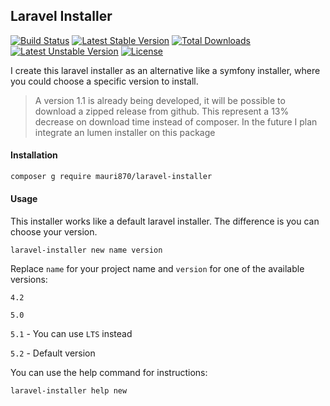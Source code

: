 ## Laravel Installer
[![Build Status](https://travis-ci.org/mauri870/laravel-installer.svg?branch=master)](https://travis-ci.org/mauri870/laravel-installer) [![Latest Stable Version](https://poser.pugx.org/mauri870/laravel-installer/v/stable)](https://packagist.org/packages/mauri870/laravel-installer) [![Total Downloads](https://poser.pugx.org/mauri870/laravel-installer/downloads)](https://packagist.org/packages/mauri870/mauri870/laravel-installer) [![Latest Unstable Version](https://poser.pugx.org/mauri870/laravel-installer/v/unstable)](https://packagist.org/packages/mauri870/laravel-installer) [![License](https://poser.pugx.org/mauri870/laravel-installer/license)](https://packagist.org/packages/mauri870/laravel-installer)

I create this laravel installer as an alternative like a symfony installer, where you could choose a specific version to install.

> A version 1.1 is already being developed, it will be possible to download a zipped release from github. This represent a 13% decrease on download time instead of composer.
> In the future I plan integrate an lumen installer on this package


#### Installation
```bash
composer g require mauri870/laravel-installer
```

#### Usage

This installer works like a default laravel installer. The difference is you can choose your version.
```
laravel-installer new name version
```

Replace `name` for your project name and `version` for one of the available versions:

`4.2`

`5.0`

`5.1` - You can use `LTS` instead

`5.2` - Default version

You can use the help command for instructions:
```
laravel-installer help new
```
